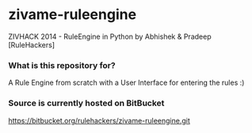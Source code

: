 zivame-ruleengine
=================

ZIVHACK 2014 - RuleEngine in Python by Abhishek &amp; Pradeep [RuleHackers]

### What is this repository for?

A Rule Engine from scratch with a User Interface for entering the rules :)

### Source is currently hosted on BitBucket

https://bitbucket.org/rulehackers/zivame-ruleengine.git
